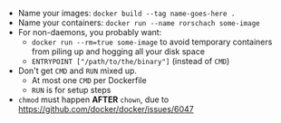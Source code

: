 * Name your images: `docker build --tag name-goes-here .`
* Name your containers: `docker run --name rorschach some-image`
* For non-daemons, you probably want:
  * `docker run --rm=true some-image` to avoid temporary containers from piling up and hogging all your disk space
  * `ENTRYPOINT ["/path/to/the/binary"]` (instead of `CMD`)
* Don't get `CMD` and `RUN` mixed up.
  * At most one `CMD` per Dockerfile
  * `RUN` is for setup steps
* `chmod` must happen **AFTER** `chown`, due to https://github.com/docker/docker/issues/6047
